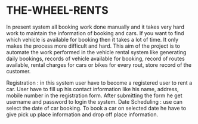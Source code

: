# THE-WHEEL-RENTS

In present system all booking work done manually and it takes very  hard work to maintain the information of booking and cars. If you want to find which vehicle is available for booking then it takes a lot of time. It only makes the process more difficult and hard. This aim of the project is to automate the work performed in the vehicle rental system like generating daily bookings, records of vehicle available for booking, record of routes available, rental charges for cars or bikes for every rout, store record of the customer.


Registration : in this system user have to become a registered user to rent a car. User have to fill up his contact information like his name, address, mobile number in the registration form. After submitting the form he get username and password to login the system.
Date Scheduling : use can select the date of car booking. To book a car on selected date he have to give pick up place information and drop off place information.
